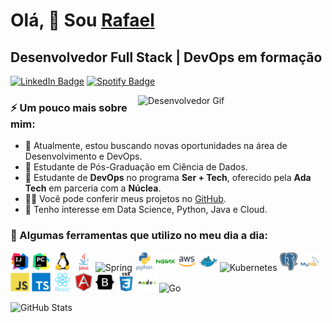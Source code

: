 # Olá, 👋 Sou [Rafael](https://www.linkedin.com/in/rafae1f/)

## Desenvolvedor Full Stack | DevOps em formação

[![LinkedIn Badge](https://img.shields.io/badge/-@rafae1F-0077B5?style=flat-square&labelColor=0077B5&logo=LinkedIn&link=https://www.linkedin.com/in/rafae1f/)](https://www.linkedin.com/in/rafae1f/)
[![Spotify Badge](https://img.shields.io/badge/-@rafae1f-1ED760?style=flat-square&labelColor=fff&logo=Spotify&link=https://open.spotify.com/user/rafae1f)](https://open.spotify.com/user/rafae1f)

<img align="right" src="https://media1.giphy.com/media/VbnUQpnihPSIgIXuZv/giphy.gif" alt="Desenvolvedor Gif" width="300"/>

### ⚡️ Um pouco mais sobre mim:

- 🔭 Atualmente, estou buscando novas oportunidades na área de Desenvolvimento e DevOps.
- 🧐 Estudante de Pós-Graduação em Ciência de Dados.
- 🧐 Estudante de **DevOps** no programa **Ser + Tech**, oferecido pela **Ada Tech** em parceria com a **Núclea**.
- 👨‍💻 Você pode conferir meus projetos no [GitHub](https://github.com/rafae1f?tab=repositories).
- 💬 Tenho interesse em Data Science, Python, Java e Cloud.

### 🚀 Algumas ferramentas que utilizo no meu dia a dia:

<p align="left">
  <img src="https://raw.githubusercontent.com/devicons/devicon/master/icons/intellij/intellij-original.svg" alt="IntelliJ" width="30" height="30" />
  <img src="https://raw.githubusercontent.com/devicons/devicon/master/icons/pycharm/pycharm-original.svg" alt="PyCharm" width="30" height="30" />
  <img src="https://raw.githubusercontent.com/devicons/devicon/master/icons/linux/linux-original.svg" alt="Linux" width="30" height="30" />
  <img src="https://raw.githubusercontent.com/devicons/devicon/master/icons/java/java-original-wordmark.svg" alt="Java" width="30" height="30" />
  <img src="https://www.vectorlogo.zone/logos/springio/springio-icon.svg" alt="Spring" width="30" height="30" />
  <img src="https://raw.githubusercontent.com/devicons/devicon/master/icons/python/python-original-wordmark.svg" alt="Python" width="30" height="30" />
  <img src="https://raw.githubusercontent.com/devicons/devicon/master/icons/nginx/nginx-original.svg" alt="Nginx" width="30" height="30" />
  <img src="https://raw.githubusercontent.com/github/explore/80688e429a7d4ef2fca1e82350fe8e3517d3494d/topics/aws/aws.png" alt="AWS" width="30" height="30" />
  <img src="https://raw.githubusercontent.com/devicons/devicon/master/icons/docker/docker-original.svg" alt="Docker" width="30" height="30" />
  <img src="https://www.vectorlogo.zone/logos/kubernetes/kubernetes-icon.svg" alt="Kubernetes" width="30" height="30" />
  <img src="https://raw.githubusercontent.com/devicons/devicon/master/icons/postgresql/postgresql-original.svg" alt="PostgreSQL" width="30" height="30" />
  <img src="https://raw.githubusercontent.com/devicons/devicon/master/icons/mysql/mysql-original-wordmark.svg" alt="MySQL" width="30" height="30" />
  <img src="https://raw.githubusercontent.com/devicons/devicon/master/icons/javascript/javascript-original.svg" alt="JavaScript" width="30" height="30" />
  <img src="https://raw.githubusercontent.com/devicons/devicon/master/icons/typescript/typescript-original.svg" alt="TypeScript" width="30" height="30" />
  <img src="https://raw.githubusercontent.com/devicons/devicon/master/icons/react/react-original-wordmark.svg" alt="React" width="30" height="30" />
  <img src="https://raw.githubusercontent.com/devicons/devicon/master/icons/angularjs/angularjs-original.svg" alt="AngularJS" width="30" height="30" />
  <img src="https://raw.githubusercontent.com/devicons/devicon/master/icons/bootstrap/bootstrap-plain.svg" alt="Bootstrap" width="30" height="30" />
  <img src="https://raw.githubusercontent.com/devicons/devicon/master/icons/css3/css3-original-wordmark.svg" alt="CSS3" width="30" height="30" />
  <img src="https://raw.githubusercontent.com/devicons/devicon/master/icons/nodejs/nodejs-original-wordmark.svg" alt="Node.js" width="30" height="30" />
  <img src="https://cdn.jsdelivr.net/gh/devicons/devicon/icons/go/go-original.svg" alt="Go" width="30" height="30" />
</p>

![GitHub Stats](https://github-readme-stats.vercel.app/api?username=rafae1F&show_icons=true&count_private=true)


